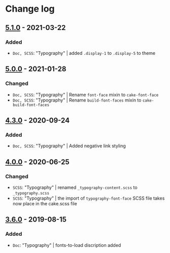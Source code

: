 # Change log

## [5.1.0](https://github.com/cake-hub/lidl-web-bootstrap_theme/tree/v5.1.0) - 2021-03-22

### Added

* `Doc, SCSS`: "Typography" | added `.display-1` to `.display-5` to theme


## [5.0.0](https://github.com/cake-hub/lidl-web-bootstrap_theme/tree/v5.0.0) - 2021-01-28

### Changed

* `Doc, SCSS`: "Typography" | Rename `font-face` mixin to `cake-font-face`
* `Doc, SCSS`: "Typography" | Rename `build-font-faces` mixin to `cake-build-font-faces`


## [4.3.0](https://github.com/cake-hub/web-css_framework/tree/v4.3.0) - 2020-09-24

### Added

* `Doc, SCSS`: "Typography" | Added negative link styling


## [4.0.0](https://github.com/cake-hub/web-css_framework/tree/v4.0.0) - 2020-06-25

### Changed

* `SCSS`: "Typography" | renamed `_typography-content.scss` to `_typography.scss`
* `SCSS`: "Typography" | the import of `typography-font-face` SCSS file takes now place in the cake.scss file


## [3.6.0](https://www.secrz.de/bitbucket/projects/CAKE/repos/phoenix/browse?at=refs%2Ftags%2Fv3.6.0) - 2019-08-15

### Added

* `Doc`: "Typography" | fonts-to-load discription added
